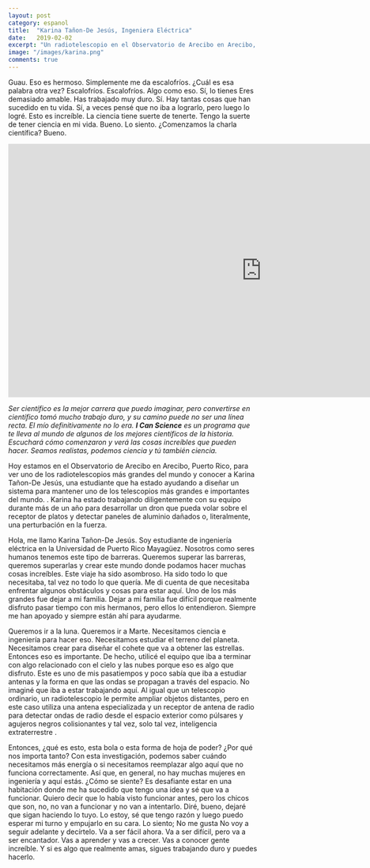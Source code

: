 ```yaml
---
layout: post
category: espanol
title:  "Karina Tañon-De Jesús, Ingeniera Eléctrica"
date:   2019-02-02
excerpt: "Un radiotelescopio en el Observatorio de Arecibo en Arecibo, Puerto Rico, se hizo famoso por la película Contact en 1997. Todavía es uno de los telescopios más grandes e importantes en la actualidad, pero fue dañado por el huracán. Karina Tañon-De Jesús y un equipo de investigadores universitarios de la Universidad de Puerto Rico Mayagüez construyen drones que sobrevuelan el telescopio y detectan daños en los paneles de aluminio."
image: "/images/karina.png"
comments: true
---
```


Guau. Eso es hermoso. Simplemente me da escalofríos. ¿Cuál es esa palabra otra vez? Escalofríos. Escalofríos. Algo como eso. Sí, lo tienes Eres demasiado amable. Has trabajado muy duro. Sí. Hay tantas cosas que han sucedido en tu vida. Sí, a veces pensé que no iba a lograrlo, pero luego lo logré. Esto es increíble. La ciencia tiene suerte de tenerte. Tengo la suerte de tener ciencia en mi vida. Bueno. Lo siento. ¿Comenzamos la charla científica? Bueno.

<iframe width="1024" height="512" src="https://ucdavis.app.box.com/s/3vslpzsto8pb3n6uhwv15jnmyigzf0ap/file/492566690148" frameborder="0" marginwidth="0" marginheight="0" scrolling="no" seamless allowfullscreen></iframe>

_Ser científico es la mejor carrera que puedo imaginar, pero convertirse en científico tomó mucho trabajo duro, y su camino puede no ser una línea recta. El mío definitivamente no lo era. **I Can Science** es un programa que te lleva al mundo de algunos de los mejores científicos de la historia. Escuchará cómo comenzaron y verá las cosas increíbles que pueden hacer. Seamos realistas, podemos ciencia y tú también ciencia._


Hoy estamos en el Observatorio de Arecibo en Arecibo, Puerto Rico, para ver uno de los radiotelescopios más grandes del mundo y conocer a Karina Tañon-De Jesús, una estudiante que ha estado ayudando a diseñar un sistema para mantener uno de los telescopios más grandes e importantes del mundo. . Karina ha estado trabajando diligentemente con su equipo durante más de un año para desarrollar un dron que pueda volar sobre el receptor de platos y detectar paneles de aluminio dañados o, literalmente, una perturbación en la fuerza.

Hola, me llamo Karina Tañon-De Jesús. Soy estudiante de ingeniería eléctrica en la Universidad de Puerto Rico Mayagüez. Nosotros como seres humanos tenemos este tipo de barreras. Queremos superar las barreras, queremos superarlas y crear este mundo donde podamos hacer muchas cosas increíbles. Este viaje ha sido asombroso. Ha sido todo lo que necesitaba, tal vez no todo lo que quería. Me di cuenta de que necesitaba enfrentar algunos obstáculos y cosas para estar aquí. Uno de los más grandes fue dejar a mi familia. Dejar a mi familia fue difícil porque realmente disfruto pasar tiempo con mis hermanos, pero ellos lo entendieron. Siempre me han apoyado y siempre están ahí para ayudarme.

Queremos ir a la luna. Queremos ir a Marte. Necesitamos ciencia e ingeniería para hacer eso. Necesitamos estudiar el terreno del planeta. Necesitamos crear para diseñar el cohete que va a obtener las estrellas. Entonces eso es importante. De hecho, utilicé el equipo que iba a terminar con algo relacionado con el cielo y las nubes porque eso es algo que disfruto. Este es uno de mis pasatiempos y poco sabía que iba a estudiar antenas y la forma en que las ondas se propagan a través del espacio. No imaginé que iba a estar trabajando aquí. Al igual que un telescopio ordinario, un radiotelescopio le permite ampliar objetos distantes, pero en este caso utiliza una antena especializada y un receptor de antena de radio para detectar ondas de radio desde el espacio exterior como púlsares y agujeros negros colisionantes y tal vez, solo tal vez, inteligencia extraterrestre .

Entonces, ¿qué es esto, esta bola o esta forma de hoja de poder? ¿Por qué nos importa tanto? Con esta investigación, podemos saber cuándo necesitamos más energía o si necesitamos reemplazar algo aquí que no funciona correctamente. Así que, en general, no hay muchas mujeres en ingeniería y aquí estás. ¿Cómo se siente? Es desafiante estar en una habitación donde me ha sucedido que tengo una idea y sé que va a funcionar. Quiero decir que lo había visto funcionar antes, pero los chicos que son, no, no van a funcionar y no van a intentarlo. Diré, bueno, dejaré que sigan haciendo lo tuyo. Lo estoy, sé que tengo razón y luego puedo esperar mi turno y empujarlo en su cara. Lo siento; No me gusta No voy a seguir adelante y decírtelo. Va a ser fácil ahora. Va a ser difícil, pero va a ser encantador. Vas a aprender y vas a crecer. Vas a conocer gente increíble. Y si es algo que realmente amas, sigues trabajando duro y puedes hacerlo.